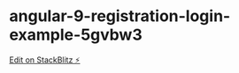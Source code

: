 # angular-9-registration-login-example-5gvbw3

[Edit on StackBlitz ⚡️](https://stackblitz.com/edit/angular-9-registration-login-example-5gvbw3)